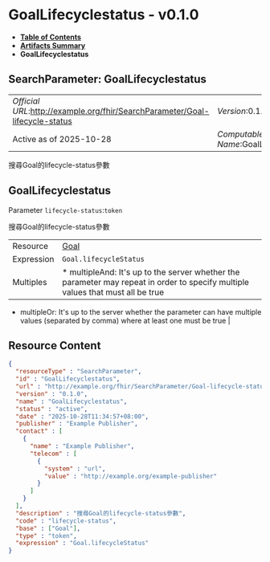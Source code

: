 # GoalLifecyclestatus - v0.1.0

* [**Table of Contents**](toc.md)
* [**Artifacts Summary**](artifacts.md)
* **GoalLifecyclestatus**

## SearchParameter: GoalLifecyclestatus 

| | |
| :--- | :--- |
| *Official URL*:http://example.org/fhir/SearchParameter/Goal-lifecycle-status | *Version*:0.1.0 |
| Active as of 2025-10-28 | *Computable Name*:GoalLifecyclestatus |

 
搜尋Goal的lifecycle-status參數 

## GoalLifecyclestatus

Parameter `lifecycle-status`:`token`

搜尋Goal的lifecycle-status參數

| | |
| :--- | :--- |
| Resource | [Goal](http://hl7.org/fhir/R4/goal.html) |
| Expression | `Goal.lifecycleStatus` |
| Multiples | * multipleAnd: It's up to the server whether the parameter may repeat in order to specify multiple values that must all be true
* multipleOr: It's up to the server whether the parameter can have multiple values (separated by comma) where at least one must be true
 |



## Resource Content

```json
{
  "resourceType" : "SearchParameter",
  "id" : "GoalLifecyclestatus",
  "url" : "http://example.org/fhir/SearchParameter/Goal-lifecycle-status",
  "version" : "0.1.0",
  "name" : "GoalLifecyclestatus",
  "status" : "active",
  "date" : "2025-10-28T11:34:57+08:00",
  "publisher" : "Example Publisher",
  "contact" : [
    {
      "name" : "Example Publisher",
      "telecom" : [
        {
          "system" : "url",
          "value" : "http://example.org/example-publisher"
        }
      ]
    }
  ],
  "description" : "搜尋Goal的lifecycle-status參數",
  "code" : "lifecycle-status",
  "base" : ["Goal"],
  "type" : "token",
  "expression" : "Goal.lifecycleStatus"
}

```
